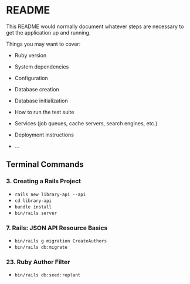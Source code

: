 # README

This README would normally document whatever steps are necessary to get the
application up and running.

Things you may want to cover:

* Ruby version

* System dependencies

* Configuration

* Database creation

* Database initialization

* How to run the test suite

* Services (job queues, cache servers, search engines, etc.)

* Deployment instructions

* ...

## Terminal Commands

### 3. Creating a Rails Project

* `rails new library-api --api`
* `cd library-api`
* `bundle install`
* `bin/rails server`

### 7. Rails: JSON API Resource Basics

* `bin/rails g migration CreateAuthors`
* `bin/rails db:migrate`

### 23. Ruby Author Filter

* `bin/rails db:seed:replant`
